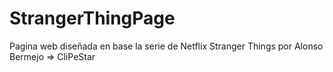 # StrangerThingPage
Pagina web diseñada en base la serie de Netflix Stranger Things por Alonso Bermejo => CliPeStar

